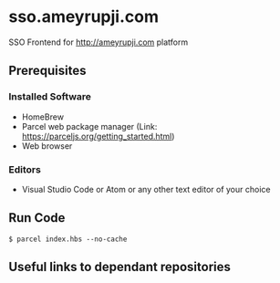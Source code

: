 # sso.ameyrupji.com
SSO Frontend for http://ameyrupji.com platform

## Prerequisites

### Installed Software 

- HomeBrew
- Parcel web package manager (Link: https://parceljs.org/getting_started.html)
- Web browser

### Editors 

- Visual Studio Code or Atom or any other text editor of your choice 

## Run Code

```
$ parcel index.hbs --no-cache
```

## Useful links to dependant repositories